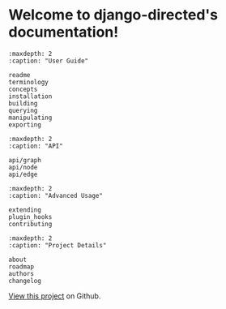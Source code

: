 # Welcome to django-directed's documentation!


```{toctree}
:maxdepth: 2
:caption: "User Guide"

readme
terminology
concepts
installation
building
querying
manipulating
exporting
```

```{toctree}
:maxdepth: 2
:caption: "API"

api/graph
api/node
api/edge
```

```{toctree}
:maxdepth: 2
:caption: "Advanced Usage"

extending
plugin_hooks
contributing
```

```{toctree}
:maxdepth: 2
:caption: "Project Details"

about
roadmap
authors
changelog
```

[View this project](https://github.com/OmenApps/django-postgresql-dag) on Github.

